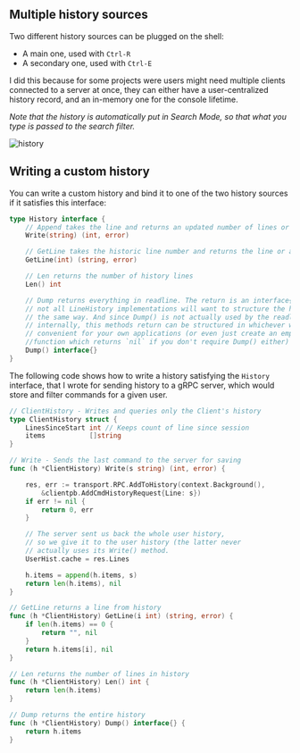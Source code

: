 
## Multiple history sources

Two different history sources can be plugged on the shell:
- A main one, used with `Ctrl-R`
- A secondary one, used with `Ctrl-E`

I did this because for some projects were users might need multiple clients connected to a server at once,
they can either have a user-centralized history record, and an in-memory one for the console lifetime.

*Note that the history is automatically put in Search Mode, so that what you type is passed to the search filter.*

![history](https://github.com/maxlandon/readline/blob/assets/history.gif)


## Writing a custom history

You can write a custom history and bind it to one of the two history sources if it satisfies this interface:

```go
type History interface {
	// Append takes the line and returns an updated number of lines or an error
	Write(string) (int, error)

	// GetLine takes the historic line number and returns the line or an error
	GetLine(int) (string, error)

	// Len returns the number of history lines
	Len() int

	// Dump returns everything in readline. The return is an interface{} because
	// not all LineHistory implementations will want to structure the history in
	// the same way. And since Dump() is not actually used by the readline API
	// internally, this methods return can be structured in whichever way is most
	// convenient for your own applications (or even just create an empty
	//function which returns `nil` if you don't require Dump() either)
	Dump() interface{}
}
```

The following code shows how to write a history satisfying the `History` interface, that I wrote for
sending history to a gRPC server, which would store and filter commands for a given user.

```go
// ClientHistory - Writes and queries only the Client's history
type ClientHistory struct {
	LinesSinceStart int // Keeps count of line since session
	items           []string
}

// Write - Sends the last command to the server for saving
func (h *ClientHistory) Write(s string) (int, error) {

	res, err := transport.RPC.AddToHistory(context.Background(),
		&clientpb.AddCmdHistoryRequest{Line: s})
	if err != nil {
		return 0, err
	}

	// The server sent us back the whole user history,
	// so we give it to the user history (the latter never
	// actually uses its Write() method.
	UserHist.cache = res.Lines

	h.items = append(h.items, s)
	return len(h.items), nil
}

// GetLine returns a line from history
func (h *ClientHistory) GetLine(i int) (string, error) {
	if len(h.items) == 0 {
		return "", nil
	}
	return h.items[i], nil
}

// Len returns the number of lines in history
func (h *ClientHistory) Len() int {
	return len(h.items)
}

// Dump returns the entire history
func (h *ClientHistory) Dump() interface{} {
	return h.items
}
```
